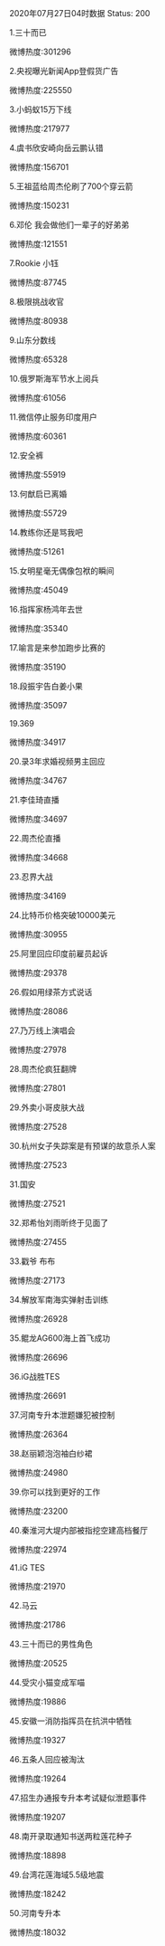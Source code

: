 2020年07月27日04时数据
Status: 200

1.三十而已

微博热度:301296

2.央视曝光新闻App登假货广告

微博热度:225550

3.小蚂蚁15万下线

微博热度:217977

4.虞书欣安崎向岳云鹏认错

微博热度:156701

5.王祖蓝给周杰伦刷了700个穿云箭

微博热度:150231

6.邓伦 我会做他们一辈子的好弟弟

微博热度:121551

7.Rookie 小钰

微博热度:87745

8.极限挑战收官

微博热度:80938

9.山东分数线

微博热度:65328

10.俄罗斯海军节水上阅兵

微博热度:61056

11.微信停止服务印度用户

微博热度:60361

12.安全裤

微博热度:55919

13.何猷启已离婚

微博热度:55729

14.教练你还是骂我吧

微博热度:51261

15.女明星毫无偶像包袱的瞬间

微博热度:45049

16.指挥家杨鸿年去世

微博热度:35340

17.喻言是来参加跑步比赛的

微博热度:35190

18.段振宇告白姜小果

微博热度:35097

19.369

微博热度:34917

20.录3年求婚视频男主回应

微博热度:34767

21.李佳琦直播

微博热度:34697

22.周杰伦直播

微博热度:34668

23.忍界大战

微博热度:34169

24.比特币价格突破10000美元

微博热度:30955

25.阿里回应印度前雇员起诉

微博热度:29378

26.假如用绿茶方式说话

微博热度:28086

27.乃万线上演唱会

微博热度:27978

28.周杰伦疯狂翻牌

微博热度:27801

29.外卖小哥皮肤大战

微博热度:27528

30.杭州女子失踪案是有预谋的故意杀人案

微博热度:27523

31.国安

微博热度:27521

32.郑希怡刘雨昕终于见面了

微博热度:27455

33.戳爷 布布

微博热度:27173

34.解放军南海实弹射击训练

微博热度:26928

35.鲲龙AG600海上首飞成功

微博热度:26696

36.iG战胜TES

微博热度:26691

37.河南专升本泄题嫌犯被控制

微博热度:26364

38.赵丽颖泡泡袖白纱裙

微博热度:24980

39.你可以找到更好的工作

微博热度:23200

40.秦淮河大堤内部被指挖空建高档餐厅

微博热度:22974

41.iG TES

微博热度:21970

42.马云

微博热度:21786

43.三十而已的男性角色

微博热度:20525

44.受灾小猫变成军喵

微博热度:19886

45.安徽一消防指挥员在抗洪中牺牲

微博热度:19327

46.五条人回应被淘汰

微博热度:19264

47.招生办通报专升本考试疑似泄题事件

微博热度:19207

48.南开录取通知书送两粒莲花种子

微博热度:18898

49.台湾花莲海域5.5级地震

微博热度:18242

50.河南专升本

微博热度:18032

